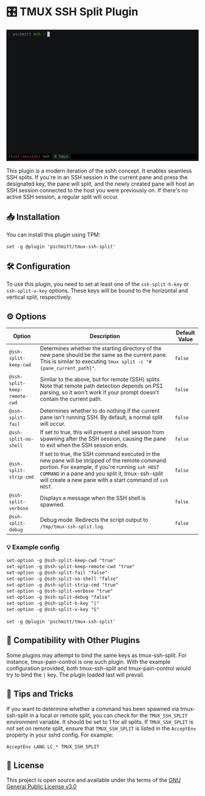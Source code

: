 # 🎛️ TMUX SSH Split Plugin

[![](./tmux-ssh-split.gif)](https://asciinema.org/a/335250)

This plugin is a modern iteration of the sshh concept. It enables seamless SSH
splits. If you're in an SSH session in the current pane and press the designated
key, the pane will split, and the newly created pane will host an SSH session
connected to the host you were previously on. If there's no active SSH session,
a regular split will occur.

## 📥 Installation

You can install this plugin using TPM:

```
set -g @plugin 'pschmitt/tmux-ssh-split'
```

## 🛠️ Configuration

To use this plugin, you need to set at least one of the `ssh-split-h-key`
or `ssh-split-v-key` options. These keys will be bound to the horizontal and
vertical split, respectively.

## ⚙️ Options

| Option | Description | Default Value |
| --- | --- | --- |
| `@ssh-split-keep-cwd` | Determines whether the starting directory of the new pane should be the same as the current pane. This is similar to executing `tmux split -c "#{pane_current_path}"`. | `false` |
| `@ssh-split-keep-remote-cwd` | Similar to the above, but for remote (SSH) splits. Note that remote path detection depends on PS1 parsing, so it won't work if your prompt doesn't contain the current path. | `false` |
| `@ssh-split-fail` | Determines whether to do nothing if the current pane isn't running SSH. By default, a normal split will occur. | `false` |
| `@ssh-split-no-shell` | If set to true, this will prevent a shell session from spawning after the SSH session, causing the pane to exit when the SSH session ends. | `false` |
| `@ssh-split-strip-cmd` | If set to true, the SSH command executed in the new pane will be stripped of the remote command portion. For example, if you're running `ssh HOST COMMAND` in a pane and you split it, tmux-ssh-split will create a new pane with a start command of `ssh HOST`. | `false` |
| `@ssh-split-verbose` | Displays a message when the SSH shell is spawned. | `false` |
| `@ssh-split-debug` | Debug mode. Redirects the script output to `/tmp/tmux-ssh-split.log`. | `false` |

### 💡 Example config

```
set-option -g @ssh-split-keep-cwd "true"
set-option -g @ssh-split-keep-remote-cwd "true"
set-option -g @ssh-split-fail "false"
set-option -g @ssh-split-no-shell "false"
set-option -g @ssh-split-strip-cmd "true"
set-option -g @ssh-split-verbose "true"
set-option -g @ssh-split-debug "false"
set-option -g @ssh-split-h-key "|"
set-option -g @ssh-split-v-key "S"

set -g @plugin 'pschmitt/tmux-ssh-split'
```

## 🔌 Compatibility with Other Plugins

Some plugins may attempt to bind the same keys as tmux-ssh-split. For instance,
tmux-pain-control is one such plugin. With the example configuration provided,
both tmux-ssh-split and tmux-pain-control would try to bind the `|` key. The
plugin loaded last will prevail.

## 🎩 Tips and Tricks

If you want to determine whether a command has been spawned via tmux-ssh-split
in a local or remote split, you can check for the `TMUX_SSH_SPLIT` environment
variable. It should be set to 1 for all splits. If `TMUX_SSH_SPLIT` is not set
on remote split, ensure that `TMUX_SSH_SPLIT` is listed in the `AcceptEnv`
property in your sshd config. For example:

```
AcceptEnv LANG LC_* TMUX_SSH_SPLIT
```

## 📜 License

This project is open source and available under the terms of the
[GNU General Public License v3.0](./LICENSE)
